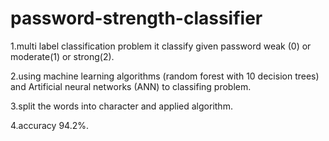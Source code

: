 # password-strength-classifier
1.multi label classification problem it classify given password  weak (0) or moderate(1) or strong(2).

2.using machine learning algorithms (random forest with 10 decision trees) and Artificial neural networks (ANN) to classifing problem.

3.split the words into character and applied algorithm.

4.accuracy 94.2%.
